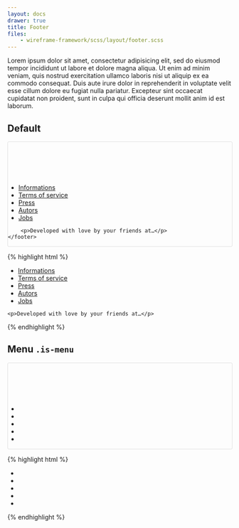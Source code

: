 ```yaml
---
layout: docs
drawer: true
title: Footer
files:
    - wireframe-framework/scss/layout/footer.scss
---
```


Lorem ipsum dolor sit amet, consectetur adipisicing elit, sed do eiusmod tempor incididunt ut labore et dolore magna aliqua. Ut enim ad minim veniam, quis nostrud exercitation ullamco laboris nisi ut aliquip ex ea commodo consequat. Duis aute irure dolor in reprehenderit in voluptate velit esse cillum dolore eu fugiat nulla pariatur. Excepteur sint occaecat cupidatat non proident, sunt in culpa qui officia deserunt mollit anim id est laborum.

<style>
.page {
    display: flex;

    padding: 5rem 0 0 0;
    margin: 0;

    height: auto;
    width: 100%;

    border-width: 1px;
    border-style: solid;
    border-color: #dfdfdf;
    border-radius: 3px;
}
</style>

## Default

<div class="page">
    <footer class="footer">
        <ul class="list is-extended is-stacking">
            <li class="is-espaced"><a href="#">Informations</a></li>
            <li class="is-espaced"><a href="#">Terms of service</a></li>
            <li class="is-espaced"><a href="#">Press</a></li>
            <li class="is-espaced"><a href="#">Autors</a></li>
            <li class="is-espaced"><a href="#">Jobs</a></li>
        </ul>

        <p>Developed with love by your friends at…</p>
    </footer>
</div>

{% highlight html %}
<footer class="footer">
    <ul class="list is-extended is-stacking">
        <li class="is-espaced"><a href="#">Informations</a></li>
        <li class="is-espaced"><a href="#">Terms of service</a></li>
        <li class="is-espaced"><a href="#">Press</a></li>
        <li class="is-espaced"><a href="#">Autors</a></li>
        <li class="is-espaced"><a href="#">Jobs</a></li>
    </ul>

    <p>Developed with love by your friends at…</p>
</footer>
{% endhighlight %}


## Menu `.is-menu`

<div class="page">
    <footer class="footer is-menu">
        <ul class="footer-icons">
            <li><a href="#"><i class="fa fa-user"></i></a></li>
            <li><a href="#"><i class="fa fa-book"></i></a></li>
            <li><a href="#"><i class="fa fa-bell"></i></a></li>
            <li><a href="#"><i class="fa fa-bomb"></i></a></li>
            <li><a href="#"><i class="fa fa-bolt"></i></a></li>
        </ul>
    </footer>
</div>

{% highlight html %}
<footer class="footer is-menu">
    <ul class="footer-icons">
        <li><a href="#"><i class="fa fa-user"></i></a></li>
        <li><a href="#"><i class="fa fa-book"></i></a></li>
        <li><a href="#"><i class="fa fa-bell"></i></a></li>
        <li><a href="#"><i class="fa fa-bomb"></i></a></li>
        <li><a href="#"><i class="fa fa-bolt"></i></a></li>
    </ul>
</footer>
{% endhighlight %}
